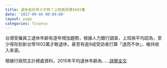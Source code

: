 ```yaml
---
title: 退休金存多少才夠？上班族目標1602萬
date: '2017-09-04 00:00:00'
layout: page
categories: finance
---
```


台灣受僱員工退休年齡有逐年增加趨勢，根據人力銀行調查，上班族平均認為，至少得存到新台幣1602萬才敢退休，甚至有逾9成受訪者打算「退而不休」，維持收入來源。

根據行政院主計總處資料，2015年平均退休年齡為......[詳閱全文]()